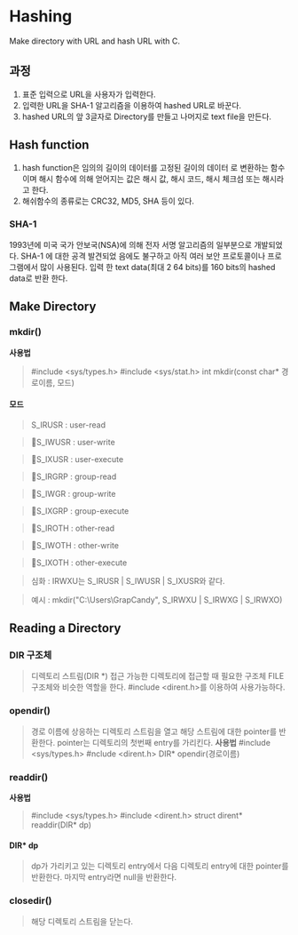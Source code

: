 Hashing
=======
Make directory with URL and hash URL with C.


## 과정
1. 표준 입력으로 URL을 사용자가 입력한다.
2. 입력한 URL을 SHA-1 알고리즘을 이용하여 hashed URL로 바꾼다.
3. hashed URL의 앞 3글자로 Directory를 만들고 나머지로 text file을 만든다.



## Hash function
1. hash function은 임의의 길이의 데이터를 고정된 길이의 데이터
로 변환하는 함수이며 해시 함수에 의해 얻어지는 값은 해시 값, 해시 코드,
해시 체크섬 또는 해시라고 한다.
2. 해쉬함수의 종류로는 CRC32, MD5, SHA 등이 있다.
### SHA-1
1993년에 미국 국가 안보국(NSA)에 의해 전자 서명 알고리즘의 일부분으로 개발되었다. SHA-1 에 대한 공격 발견되었
음에도 불구하고 아직 여러 보안 프로토콜이나 프로그램에서 많이 사용된다. 입력 한 text data(최대 2 64 bits)를 
160 bits의 hashed data로 반환
한다.



## Make Directory
### mkdir()
**사용법**
> #include <sys/types.h>
> #include <sys/stat.h>
> int mkdir(const char* 경로이름, 모드)
#### 모드
>  S_IRUSR : user-read

>S_IWUSR : user-write

>S_IXUSR : user-execute

>S_IRGRP : group-read

>S_IWGR : group-write

>S_IXGRP : group-execute

>S_IROTH : other-read

>S_IWOTH : other-write

>S_IXOTH : other-execute

> 심화 : IRWXU는 S_IRUSR | S_IWUSR | S_IXUSR와 같다.

> 예시 : mkdir("C:\Users\GrapCandy", S_IRWXU | S_IRWXG | S_IRWXO)



## Reading a Directory
### DIR 구조체
> 디렉토리 스트림(DIR *)
> 접근 가능한 디렉토리에 접근할 때 필요한 구조체
> FILE 구조체와 비슷한 역할을 한다.
> #include <dirent.h>를 이용하여 사용가능하다.
### opendir()
> 경로 이름에 상응하는 디렉토리 스트림을 열고 해당 스트림에 대한 pointer를 반환한다.
> pointer는 디렉토리의 첫번째 entry를 가리킨다.
**사용법**
> #include <sys/types.h>
> #nclude <dirent.h>
> DIR* opendir(경로이름)
### readdir()
**사용법**
>#include <sys/types.h>
>#include <dirent.h>
>struct dirent* readdir(DIR* dp)
#### DIR* dp
> dp가 가리키고 있는 디렉토리 entry에서 다음 디렉토리 entry에 대한 pointer를 반환한다.
> 마지막 entry라면 null을 반환한다.
### closedir()
> 해당 디렉토리 스트림을 닫는다.
